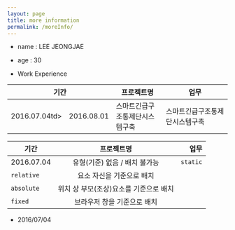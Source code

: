 ```yaml
---
layout: page
title: more information
permalink: /moreInfo/
---
```


* name : LEE JEONGJAE
* age  : 30

* Work Experience
<table>
   <colgroup>
      <col width="15%">
      <col width="15%">
      <col width="30%">
      <col width="40%">
   </colgroup>
   <thead>
    <tr>
      <th colspan="2">기간</th>
      <th>프로젝트명</th>
      <th>업무</th>
    </tr>
   </thead>
   <tbody>
    <tr>
      <td>2016.07.04td>
      <td>2016.08.01</td>
      <td>스마트긴급구조통제단시스템구축</td>
      <td>스마트긴급구조통제단시스템구축</td>
    </tr>      
   </tbody>
</table>

      
| 기간 | 프로젝트명 | 업무 |
|---|:---:|---:|
| 2016.07.04 | 유형(기준) 없음 / 배치 불가능 | `static` |
| `relative` | 요소 자신을 기준으로 배치 |  |
| `absolute` | 위치 상 부모(조상)요소를 기준으로 배치 |  |
| `fixed` | 브라우저 창을 기준으로 배치 |  |   
   
    

- 2016/07/04
